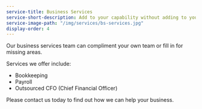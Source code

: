 ```yaml
---
service-title: Business Services
service-short-description: Add to your capability without adding to your team.
service-image-path: "/img/services/bs-services.jpg"
display-order: 4
---
```

Our business services team can compliment your own team or fill in for missing areas.

Services we offer include:

* Bookkeeping
* Payroll
* Outsourced CFO (Chief Financial Officer)

Please contact us today to find out how we can help your business.
